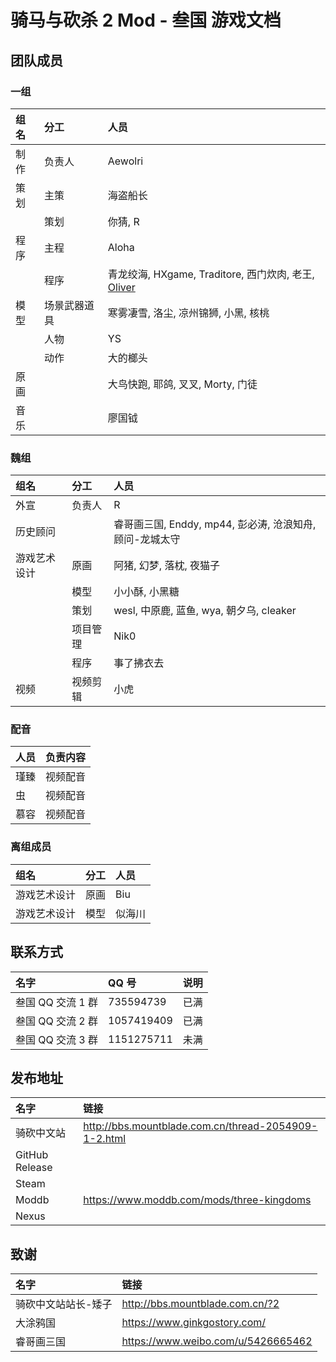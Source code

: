 # 骑马与砍杀 2 Mod - 叁国 游戏文档

## 团队成员

### 一组

| 组名 | 分工         | 人员                                                                                 |
| :--- | :----------- | :----------------------------------------------------------------------------------- |
| 制作 | 负责人       | Aewolri                                                                              |
| 策划 | 主策         | 海盗船长                                                                             |
|      | 策划         | 你猜, R                                                                              |
| 程序 | 主程         | Aloha                                                                                |
|      | 程序         | 青龙绞海, HXgame, Traditore, 西门炊肉, 老王, [Oliver](mailto:munoliver007@gmail.com) |
| 模型 | 场景武器道具 | 寒雾凄雪, 洛尘, 凉州锦狮, 小黑, 核桃                                                 |
|      | 人物         | YS                                                                                   |
|      | 动作         | 大的榔头                                                                             |
| 原画 |              | 大鸟快跑, 耶鸽, 叉叉, Morty, 门徒                                                    |
| 音乐 |              | 廖国钺                                                                               |

### 魏组

| 组名         | 分工     | 人员                                                     |
| :----------- | :------- | :------------------------------------------------------- |
| 外宣         | 负责人   | R                                                        |
| 历史顾问     |          | 睿哥画三国, Enddy, mp44, 彭必涛, 沧浪知舟, 顾问-龙城太守 |
| 游戏艺术设计 | 原画     | 阿猪, 幻梦, 落枕, 夜猫子                                 |
|              | 模型     | 小小酥, 小黑糖                                           |
|              | 策划     | wesl, 中原鹿, 蓝鱼, wya, 朝夕乌, cleaker                 |
|              | 项目管理 | Nik0                                                     |
|              | 程序     | 事了拂衣去                                               |
| 视频         | 视频剪辑 | 小虎                                                     |

### 配音

| 人员 | 负责内容 |
| :--- | :------- |
| 瑾臻 | 视频配音 |
| 虫   | 视频配音 |
| 慕容 | 视频配音 |

### 离组成员

| 组名         | 分工 | 人员   |
| :----------- | :--- | :----- |
| 游戏艺术设计 | 原画 | Biu    |
| 游戏艺术设计 | 模型 | 似海川 |

## 联系方式

| 名字              | QQ 号      | 说明 |
| :---------------- | :--------- | :--- |
| 叁国 QQ 交流 1 群 | 735594739  | 已满 |
| 叁国 QQ 交流 2 群 | 1057419409 | 已满 |
| 叁国 QQ 交流 3 群 | 1151275711 | 未满 |

## 发布地址

| 名字           | 链接                                                 |
| :------------- | :--------------------------------------------------- |
| 骑砍中文站     | http://bbs.mountblade.com.cn/thread-2054909-1-2.html |
| GitHub Release |                                                      |
| Steam          |                                                      |
| Moddb          | https://www.moddb.com/mods/three-kingdoms            |
| Nexus          |                                                      |

## 致谢

| 名字                | 链接                               |
| :------------------ | :--------------------------------- |
| 骑砍中文站站长-矮子 | http://bbs.mountblade.com.cn/?2    |
| 大涂鸦国            | https://www.ginkgostory.com/       |
| 睿哥画三国          | https://www.weibo.com/u/5426665462 |
